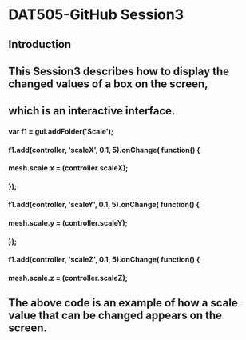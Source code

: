 # DAT505-GitHub Session3
## Introduction
## This Session3 describes how to display the changed values of a box on the screen,
## which is an interactive interface.
####  var f1 = gui.addFolder('Scale');
####  f1.add(controller, 'scaleX', 0.1, 5).onChange( function() {
####    mesh.scale.x = (controller.scaleX);
####  });
####  f1.add(controller, 'scaleY', 0.1, 5).onChange( function() {
####    mesh.scale.y = (controller.scaleY);
####  });
####  f1.add(controller, 'scaleZ', 0.1, 5).onChange( function() {
####    mesh.scale.z = (controller.scaleZ);
## The above code is an example of how a scale value that can be changed appears on the screen.
